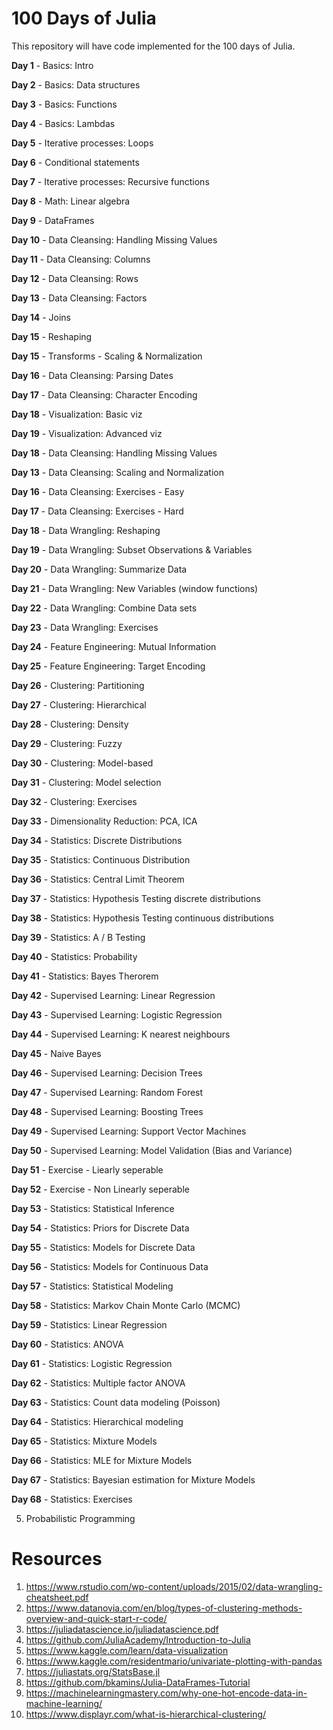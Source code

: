 # 100 Days of Julia
This repository will have code implemented for the 100 days of Julia.

**Day 1** - Basics: Intro

**Day 2** - Basics: Data structures

**Day 3** - Basics: Functions

**Day 4** - Basics: Lambdas

**Day 5** - Iterative processes: Loops

**Day 6** - Conditional statements

**Day 7** - Iterative processes: Recursive functions

**Day 8** - Math: Linear algebra

**Day 9** - DataFrames

**Day 10** - Data Cleansing: Handling Missing Values

**Day 11** - Data Cleansing: Columns

**Day 12** - Data Cleansing: Rows

**Day 13** - Data Cleansing: Factors

**Day 14** - Joins 

**Day 15** - Reshaping

**Day 15** - Transforms - Scaling & Normalization

**Day 16** - Data Cleansing: Parsing Dates

**Day 17** - Data Cleansing: Character Encoding

**Day 18** - Visualization: Basic viz

**Day 19** - Visualization: Advanced viz

**Day 18** - Data Cleansing: Handling Missing Values

**Day 13** - Data Cleansing: Scaling and Normalization


**Day 16** - Data Cleansing: Exercises - Easy

**Day 17** - Data Cleansing: Exercises - Hard

**Day 18** - Data Wrangling: Reshaping

**Day 19** - Data Wrangling: Subset Observations & Variables

**Day 20** - Data Wrangling: Summarize Data

**Day 21** - Data Wrangling: New Variables (window functions)

**Day 22** - Data Wrangling: Combine Data sets

**Day 23** - Data Wrangling: Exercises

**Day 24** - Feature Engineering: Mutual Information

**Day 25** - Feature Engineering: Target Encoding

**Day 26** - Clustering: Partitioning

**Day 27** - Clustering: Hierarchical

**Day 28** - Clustering: Density 

**Day 29** - Clustering: Fuzzy

**Day 30** - Clustering: Model-based

**Day 31** - Clustering: Model selection

**Day 32** - Clustering: Exercises

**Day 33** - Dimensionality Reduction: PCA, ICA

**Day 34** - Statistics: Discrete Distributions

**Day 35** - Statistics: Continuous Distribution

**Day 36** - Statistics: Central Limit Theorem

**Day 37** - Statistics: Hypothesis Testing discrete distributions

**Day 38** - Statistics: Hypothesis Testing continuous distributions

**Day 39** - Statistics: A / B Testing 

**Day 40** - Statistics: Probability 

**Day 41** - Statistics: Bayes Therorem

**Day 42** - Supervised Learning: Linear Regression

**Day 43** - Supervised Learning: Logistic Regression

**Day 44** - Supervised Learning: K nearest neighbours

**Day 45** - Naive Bayes

**Day 46** - Supervised Learning: Decision Trees

**Day 47** - Supervised Learning: Random Forest

**Day 48** - Supervised Learning: Boosting Trees

**Day 49** - Supervised Learning: Support Vector Machines

**Day 50** - Supervised Learning: Model Validation (Bias and Variance)

**Day 51** - Exercise - Liearly seperable

**Day 52** - Exercise - Non Linearly seperable

**Day 53** - Statistics: Statistical Inference

**Day 54** - Statistics: Priors for Discrete Data

**Day 55** - Statistics: Models for Discrete Data

**Day 56** - Statistics: Models for Continuous Data

**Day 57** - Statistics: Statistical Modeling

**Day 58** - Statistics: Markov Chain Monte Carlo (MCMC)

**Day 59** - Statistics: Linear Regression

**Day 60** - Statistics: ANOVA

**Day 61** - Statistics: Logistic Regression

**Day 62** - Statistics: Multiple factor ANOVA

**Day 63** - Statistics: Count data modeling (Poisson)

**Day 64** - Statistics: Hierarchical modeling

**Day 65** - Statistics: Mixture Models

**Day 66** - Statistics: MLE for Mixture Models

**Day 67** - Statistics: Bayesian estimation for Mixture Models

**Day 68** - Statistics: Exercises

5. Probabilistic Programming

# Resources
1. https://www.rstudio.com/wp-content/uploads/2015/02/data-wrangling-cheatsheet.pdf
2. https://www.datanovia.com/en/blog/types-of-clustering-methods-overview-and-quick-start-r-code/
3. https://juliadatascience.io/juliadatascience.pdf
4. https://github.com/JuliaAcademy/Introduction-to-Julia
5. https://www.kaggle.com/learn/data-visualization
6. https://www.kaggle.com/residentmario/univariate-plotting-with-pandas
7. https://juliastats.org/StatsBase.jl
8. https://github.com/bkamins/Julia-DataFrames-Tutorial
9. https://machinelearningmastery.com/why-one-hot-encode-data-in-machine-learning/
10. https://www.displayr.com/what-is-hierarchical-clustering/
